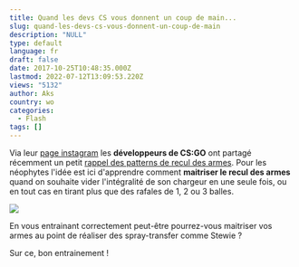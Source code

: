 ```yaml
---
title: Quand les devs CS vous donnent un coup de main...
slug: quand-les-devs-cs-vous-donnent-un-coup-de-main
description: "NULL"
type: default
language: fr
draft: false
date: 2017-10-25T10:48:35.000Z
lastmod: 2022-07-12T13:09:53.220Z
views: "5132"
author: Aks
country: wo
categories:
  - Flash
tags: []
---
```

Via leur [page instagram](https://www.instagram.com/csgo%5Fdev/) les **développeurs de CS:GO** ont partagé récemment un petit [rappel des patterns de recul des armes](https://www.instagram.com/p/BampoSnFgMb/). Pour les néophytes l'idée est ici d'apprendre comment **maitriser le recul des armes** quand on souhaite vider l'intégralité de son chargeur en une seule fois, ou en tout cas en tirant plus que des rafales de 1, 2 ou 3 balles. 

![](/images/articles/59ef0bea12b76/images/2Zb44zhRH1ggBW6CcLqkH7uAWERCNXprU0cJ2LEI.png)

En vous entrainant correctement peut-être pourrez-vous maitriser vos armes au point de réaliser des spray-transfer comme Stewie ?

Sur ce, bon entrainement !
